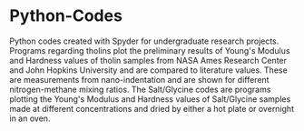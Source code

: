 # Python-Codes
Python codes created with Spyder for undergraduate research projects. Programs regarding tholins plot the preliminary results of Young's Modulus and Hardness values of tholin samples from NASA Ames Research Center and John Hopkins University and are compared to literature values. These are measurements from nano-indentation and are shown for different nitrogen-methane mixing ratios. The Salt/Glycine codes are programs plotting the Young's Modulus and Hardness values of Salt/Glycine samples made at different concentrations and dried by either a hot plate or overnight in an oven.
